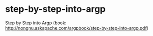 # step-by-step-into-argp
Step by Step into Argp (book: http://nongnu.askapache.com/argpbook/step-by-step-into-argp.pdf)
